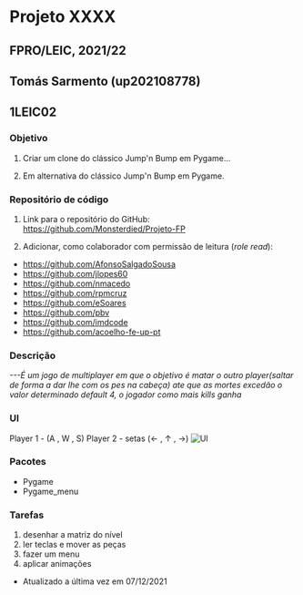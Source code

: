 # Projeto XXXX
## FPRO/LEIC, 2021/22
## Tomás Sarmento (up202108778)
## 1LEIC02

### Objetivo

1. Criar um clone do clássico Jump'n Bump em Pygame...

2. Em alternativa do clássico Jump'n Bump em Pygame.

### Repositório de código

1) Link para o repositório do GitHub: https://github.com/Monsterdied/Projeto-FP

2) Adicionar, como colaborador com permissão de leitura (*role read*):

- https://github.com/AfonsoSalgadoSousa
- https://github.com/jlopes60
- https://github.com/nmacedo
- https://github.com/rpmcruz
- https://github.com/eSoares
- https://github.com/pbv
- https://github.com/imdcode
- https://github.com/acoelho-fe-up-pt

### Descrição

*---É um jogo de multiplayer em que o objetivo é matar o outro player(saltar de forma a dar lhe com os pes na cabeça) ate que as mortes excedão o valor determinado default 4, o jogador como mais kills ganha*

### UI
Player 1 - (A , W , S)
     Player 2 - setas (← , ↑ , →)
![UI](ui.png)

### Pacotes

- Pygame
- Pygame_menu

### Tarefas

1. desenhar a matriz do nível
1. ler teclas e mover as peças
1. fazer um menu
2. aplicar animações

- Atualizado a última vez em 07/12/2021
